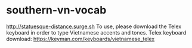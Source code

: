 # southern-vn-vocab
http://statuesque-distance.surge.sh
To use, please download the Telex keyboard in order to type Vietnamese accents and tones.
Telex keyboard download: https://keyman.com/keyboards/vietnamese_telex
